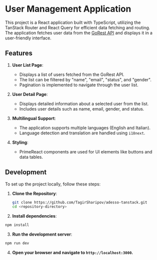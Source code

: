 # User Management Application

This project is a React application built with TypeScript, utilizing the TanStack Router and React Query for efficient data fetching and routing. The application fetches user data from the [GoRest API](https://gorest.co.in/) and displays it in a user-friendly interface.

## Features

1. **User List Page**:

   - Displays a list of users fetched from the GoRest API.
   - The list can be filtered by "name", "email", "status", and "gender".
   - Pagination is implemented to navigate through the user list.

2. **User Detail Page**:

   - Displays detailed information about a selected user from the list.
   - Includes user details such as name, email, gender, and status.

3. **Multilingual Support**:

   - The application supports multiple languages (English and Italian).
   - Language detection and translation are handled using `i18next`.

4. **Styling**:

   - PrimeReact components are used for UI elements like buttons and data tables.

## Development

To set up the project locally, follow these steps:

1. **Clone the Repository**:
   ```sh
   git clone https://github.com/TagirSharipov/adesso-tanstack.git
   cd <repository-directory>
   ```
2. **Install dependencies**:

```sh
npm install
```

3. **Run the development server**:

```sh
npm run dev
```

4.  **Open your browser and navigate to `http://localhost:3000`.**
